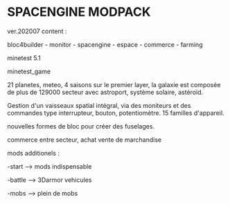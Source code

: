 # SPACENGINE MODPACK
ver.202007
content :

bloc4builder - monitor - spacengine - espace - commerce - farming

minetest 5.1

minetest_game

21 planetes, meteo, 4 saisons sur le premier layer, la galaxie est composée de plus de 129000 secteur avec astroport, système solaire, astéroïd.

Gestion d'un vaisseaux spatial intégral, via des moniteurs et des commandes type interrupteur, bouton, potentiomètre. 15 familles d'appareil.

nouvelles formes de bloc pour créer des fuselages.

commerce entre secteur, achat vente de marchandise

mods additionels :

-start --> mods indispensable

-battle --> 3Darmor vehicules

-mobs --> plein de mobs
